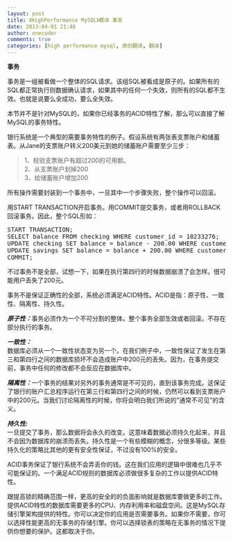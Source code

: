 ```yaml
---
layout: post
title: 《HighPerformance MySQL》概译 事务
date: 2013-04-01 21:40
author: onecoder
comments: true
categories: [high performance mysql, 原创翻译, 翻译]
---
```

<p>
	<strong>事务</strong></p>
<p>
	事务是一组被看做一个整体的SQL请求。该组SQL被看成是原子的。如果所有的SQL都正常执行则数据确认请求，如果其中的任何一个失效，则所有的SQL都不生效。也就是说要么全成功，要么全失效。</p>
<p>
	本节并不是针对MySQL的，如果你已经事务的ACID特性了解，那么可以直接了解MySQL的事务特性。</p>
<p>
	银行系统是一个典型的需要事务特性的例子。假设系统有两张表支票账户和储蓄表。从Jane的支票账户转义200美元到她的储蓄账户需要至少三步：</p>
<blockquote>
	<p>
		1、校验支票账户有超过200的可用额。<br />
		2、从支票账户划掉200<br />
		3、给储蓄账户增加200</p>
</blockquote>
<p>
	所有操作需要封装到一个事务中，一旦其中一个步骤失败，整个操作可以回滚。</p>
<p>
	用START TRANSACTION开启事务。用COMMIT提交事务，或者用ROLLBACK回滚事务。因此，整个SQL形如：</p>
<pre class="brush:sql;first-line:1;pad-line-numbers:true;highlight:null;collapse:false;">
START TRANSACTION;
SELECT balance FROM checking WHERE customer_id = 10233276;
UPDATE checking SET balance = balance - 200.00 WHERE customer_id = 10233276;
UPDATE savings SET balance = balance + 200.00 WHERE customer_id = 10233276;
COMMIT;
</pre>
<p>
	不过事务不是全部，试想一下，如果在执行第四行的时候数据崩溃了会怎样。很可能用户丢失了200元。</p>
<p>
	事务不是保证正确性的全部，系统必须满足ACID特性。ACID是指：原子性、一致性、隔离性、持久性。</p>
<p>
	<em><strong>原子性：</strong></em>事务必须作为一个不可分割的整体。整个事务全部生效或者回滚。不存在部分执行的事务。</p>
<p>
	<strong><em>一致性：</em></strong><br />
	数据库必须从一个一致性状态变为另一个。在我们例子中，一致性保证了发生在第三和第四行之间的数据库损坏不会造成账户中200元的丢失。因为，在事务提交前，事务中任何的修改都不会反应在数据库中。</p>
<p>
	<strong><em>隔离性：</em></strong>一个事务的结果对另外的事务通常是不可见的，直到该事务完成。这保证了银行的账户汇总程序运行在第三行和第四行之间的时候，仍然可以看到支票账户中的200元。当我们讨论隔离性的时候，你将会明白我们所说的&quot;通常不可见&quot;的含义。</p>
<p>
	<em><strong>持久性:</strong></em><br />
	一旦提交了事务，那么数据将会永久的改变。这意味着数据必须持久化起来，并且不会因为数据库的崩溃而丢失。持久性是一个有些模糊的概念，分很多等级。某些持久化的策略比其他的更有安全性保证，不过没有100%的安全。</p>
<p>
	ACID事务保证了银行系统不会弄丢你的钱。这在我们应用的逻辑中很难也几乎不可能保证的。一个满足ACID规则的数据库必须做很多复杂的工作以提供ACID特性。</p>
<p>
	跟提高锁的精确范围一样，更高的安全的的负面影响就是数据库要做更多的工作。提供ACID特性的数据库需要更多的CPU、内存利用率和磁盘空间。这是MySQL存储引擎架构提供的特性。你可以决定你的应用是否需要事务。如果你不需要，你可以选择性能更高的无事务的存储引擎。你可以选择锁表的策略在无事务的情况下提供你想要的保护。这都取决于你。</p>

